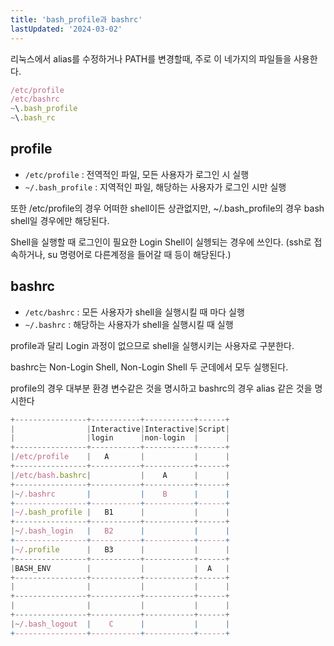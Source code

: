 ```yaml
---
title: 'bash_profile과 bashrc'
lastUpdated: '2024-03-02'
---
```


리눅스에서 alias를 수정하거나 PATH를 변경할때, 주로 이 네가지의 파일들을 사용한다.

```js
/etc/profile
/etc/bashrc
~\.bash_profile
~\.bash_rc
```

## profile

- `/etc/profile` : 전역적인 파일, 모든 사용자가 로그인 시 실행
- `~/.bash_profile` : 지역적인 파일, 해당하는 사용자가 로그인 시만 실행

또한 /etc/profile의 경우 어떠한 shell이든 상관없지만, ~/.bash_profile의 경우 bash shell일 경우에만 해당된다.

Shell을 실행할 때 로그인이 필요한 Login Shell이 실헹되는 경우에 쓰인다. (ssh로 접속하거나, su 명령어로 다른계정을 들어갈 때 등이 해당된다.)

## bashrc

- `/etc/bashrc` : 모든 사용자가 shell을 실행시킬 때 마다 실행
- `~/.bashrc` : 해당하는 사용자가 shell을 실행시킬 때 실행

profile과 달리 Login 과정이 없으므로 shell을 실행시키는 사용자로 구분한다.

bashrc는 Non-Login Shell, Non-Login Shell 두 군데에서 모두 실행된다.

profile의 경우 대부분 환경 변수같은 것을 명시하고 bashrc의 경우 alias 같은 것을 명시한다

```js
+----------------+-----------+-----------+------+
|                |Interactive|Interactive|Script|
|                |login      |non-login  |      |
+----------------+-----------+-----------+------+
|/etc/profile    |   A       |           |      |
+----------------+-----------+-----------+------+
|/etc/bash.bashrc|           |    A      |      |
+----------------+-----------+-----------+------+
|~/.bashrc       |           |    B      |      |
+----------------+-----------+-----------+------+
|~/.bash_profile |   B1      |           |      |
+----------------+-----------+-----------+------+
|~/.bash_login   |   B2      |           |      |
+----------------+-----------+-----------+------+
|~/.profile      |   B3      |           |      |
+----------------+-----------+-----------+------+
|BASH_ENV        |           |           |  A   |
+----------------+-----------+-----------+------+
|                |           |           |      |
+----------------+-----------+-----------+------+
|                |           |           |      |
+----------------+-----------+-----------+------+
|~/.bash_logout  |    C      |           |      |
+----------------+-----------+-----------+------+
```